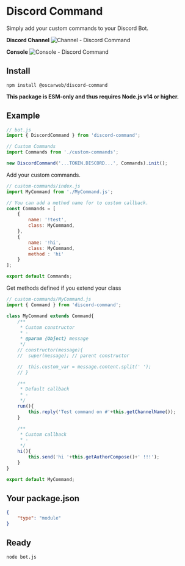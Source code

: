 # Discord Command

Simply add your custom commands to your Discord Bot.

**Discord Channel**
![Channel - Discord Command](https://oscarweb.com.ar/github/discord-command/preview_discord.png)

**Console**
![Console - Discord Command](https://oscarweb.com.ar/github/discord-command/preview_console.png)



## Install
```
npm install @oscarweb/discord-command 
```
**This package is ESM-only and thus requires Node.js v14 or higher.**

## Example
```js
// bot.js
import { DiscordCommand } from 'discord-command';

// Custom Commands
import Commands from './custom-commands';

new DiscordCommand('...TOKEN.DISCORD...', Commands).init();
```
Add your custom commands.
```js
// custom-commands/index.js
import MyCommand from './MyCommand.js';

// You can add a method name for to custom callback.
const Commands = [
	{
		name: '!test',
		class: MyCommand,
	},
	{
		name: '!hi',
		class: MyCommand,
		method : 'hi'
	}
];

export default Commands;
```
Get methods defined if you extend your class
```js
// custom-commands/MyCommand.js
import { Command } from 'discord-command';

class MyCommand extends Command{
	/**
	 * Custom constructor
	 * -
	 * @param {Object} message
	 */
	// constructor(message){
	// 	super(message); // parent constructor

	// 	this.custom_var = message.content.split(' ');
	// }

	/**
	 * Default callback
	 * -
	 */
	run(){
		this.reply('Test command on #'+this.getChannelName());
	}

	/**
	 * Custom callback
	 * -
	 */
	hi(){
		this.send('hi '+this.getAuthorCompose()+' !!!');
	}
}

export default MyCommand;
```

## Your package.json
```json
{
	"type": "module"
}
```

## Ready
```
node bot.js
```